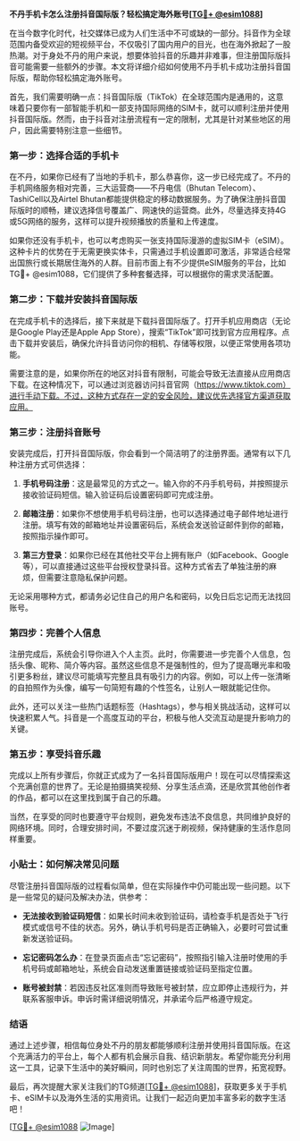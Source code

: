 **不丹手机卡怎么注册抖音国际版？轻松搞定海外账号[[TG💪+ @esim1088](https://t.me/s/esim1088)]**

在当今数字化时代，社交媒体已成为人们生活中不可或缺的一部分。抖音作为全球范围内备受欢迎的短视频平台，不仅吸引了国内用户的目光，也在海外掀起了一股热潮。对于身处不丹的用户来说，想要体验抖音的乐趣并非难事，但注册国际版抖音可能需要一些额外的步骤。本文将详细介绍如何使用不丹手机卡成功注册抖音国际版，帮助你轻松搞定海外账号。

首先，我们需要明确一点：抖音国际版（TikTok）在全球范围内是通用的，这意味着只要你有一部智能手机和一部支持国际网络的SIM卡，就可以顺利注册并使用抖音国际版。然而，由于抖音对注册流程有一定的限制，尤其是针对某些地区的用户，因此需要特别注意一些细节。

### **第一步：选择合适的手机卡**
在不丹，如果你已经有了当地的手机卡，那么恭喜你，这一步已经完成了。不丹的手机网络服务相对完善，三大运营商——不丹电信（Bhutan Telecom）、TashiCell以及Airtel Bhutan都能提供稳定的移动数据服务。为了确保注册抖音国际版时的顺畅，建议选择信号覆盖广、网速快的运营商。此外，尽量选择支持4G或5G网络的服务，这样可以提升视频播放的质量和上传速度。

如果你还没有手机卡，也可以考虑购买一张支持国际漫游的虚拟SIM卡（eSIM）。这种卡片的优势在于无需更换实体卡，只需通过手机设置即可激活，非常适合经常出国旅行或长期居住海外的人群。目前市面上有不少提供eSIM服务的平台，比如TG💪+ @esim1088，它们提供了多种套餐选择，可以根据你的需求灵活配置。

### **第二步：下载并安装抖音国际版**
在完成手机卡的选择后，接下来就是下载抖音国际版了。打开手机应用商店（无论是Google Play还是Apple App Store），搜索“TikTok”即可找到官方应用程序。点击下载并安装后，确保允许抖音访问你的相机、存储等权限，以便正常使用各项功能。

需要注意的是，如果你所在的地区对抖音有限制，可能会导致无法直接从应用商店下载。在这种情况下，可以通过浏览器访问抖音官网（https://www.tiktok.com）进行手动下载。不过，这种方式存在一定的安全风险，建议优先选择官方渠道获取应用。

### **第三步：注册抖音账号**
安装完成后，打开抖音国际版，你会看到一个简洁明了的注册界面。通常有以下几种注册方式可供选择：

1. **手机号码注册**：这是最常见的方式之一。输入你的不丹手机号码，并按照提示接收验证码短信。输入验证码后设置密码即可完成注册。
   
2. **邮箱注册**：如果你不想使用手机号码注册，也可以选择通过电子邮件地址进行注册。填写有效的邮箱地址并设置密码后，系统会发送验证邮件到你的邮箱，按照指示操作即可。

3. **第三方登录**：如果你已经在其他社交平台上拥有账户（如Facebook、Google等），可以直接通过这些平台授权登录抖音。这种方式省去了单独注册的麻烦，但需要注意隐私保护问题。

无论采用哪种方式，都请务必记住自己的用户名和密码，以免日后忘记而无法找回账号。

### **第四步：完善个人信息**
注册完成后，系统会引导你进入个人主页。此时，你需要进一步完善个人信息，包括头像、昵称、简介等内容。虽然这些信息不是强制性的，但为了提高曝光率和吸引更多粉丝，建议尽可能填写完整且具有吸引力的内容。例如，可以上传一张清晰的自拍照作为头像，编写一句简短有趣的个性签名，让别人一眼就能记住你。

此外，还可以关注一些热门话题标签（Hashtags），参与相关挑战活动，这样可以快速积累人气。抖音是一个高度互动的平台，积极与他人交流互动是提升影响力的关键。

### **第五步：享受抖音乐趣**
完成以上所有步骤后，你就正式成为了一名抖音国际版用户！现在可以尽情探索这个充满创意的世界了。无论是拍摄搞笑视频、分享生活点滴，还是欣赏其他创作者的作品，都可以在这里找到属于自己的乐趣。

当然，在享受的同时也要遵守平台规则，避免发布违法不良信息，共同维护良好的网络环境。同时，合理安排时间，不要过度沉迷于刷视频，保持健康的生活作息同样重要。

### **小贴士：如何解决常见问题**
尽管注册抖音国际版的过程看似简单，但在实际操作中仍可能出现一些问题。以下是一些常见的疑问及解决办法，供参考：

- **无法接收到验证码短信**：如果长时间未收到验证码，请检查手机是否处于飞行模式或信号不佳的状态。另外，确认手机号码是否正确输入，必要时可尝试重新发送验证码。
  
- **忘记密码怎么办**：在登录页面点击“忘记密码”，按照指引输入注册时使用的手机号码或邮箱地址，系统会自动发送重置链接或验证码至指定位置。

- **账号被封禁**：若因违反社区准则而导致账号被封禁，应立即停止违规行为，并联系客服申诉。申诉时需详细说明情况，并承诺今后严格遵守规定。

### **结语**
通过上述步骤，相信每位身处不丹的朋友都能够顺利注册并使用抖音国际版。在这个充满活力的平台上，每个人都有机会展示自我、结识新朋友。希望你能充分利用这一工具，记录下生活中的美好瞬间，同时也别忘了关注周围的世界，拓宽视野。

最后，再次提醒大家关注我们的TG频道[[TG💪+ @esim1088](https://t.me/s/esim1088)]，获取更多关于手机卡、eSIM卡以及海外生活的实用资讯。让我们一起迈向更加丰富多彩的数字生活吧！

[[TG💪+ @esim1088](https://t.me/s/esim1088) ![Image](https://i.postimg.cc/4NQfJmqS/Snipaste-2025-05-13-00-14-12.png)]